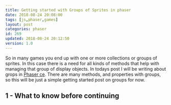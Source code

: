 ```yaml
---
title: Getting started with Groups of Sprites in phaser
date: 2018-08-24 20:08:00
tags: [js,phaser,games]
layout: post
categories: phaser
id: 269
updated: 2018-08-24 20:12:50
version: 1.0
---
```


So in many games you end up with one or more collections or groups of sprites. In this case there is a need for all kinds of methods that help with managing that group of display objects. In todays post I will be writing about grops in [Phaser ce](https://photonstorm.github.io/phaser-ce/). There are many methods, and properties with groups, so this will be just a simple getting started post on groups for now.

<!-- more -->

## 1 - What to know before continuing
